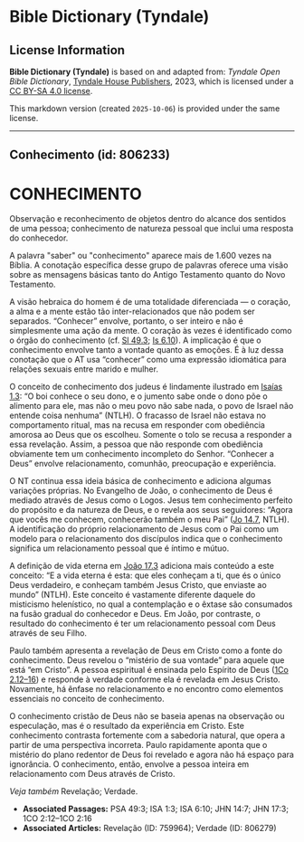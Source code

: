 # Bible Dictionary (Tyndale)

## License Information

**Bible Dictionary (Tyndale)** is based on and adapted from: _Tyndale Open Bible Dictionary_, [Tyndale House Publishers](https://tyndaleopenresources.com/), 2023, which is licensed under a [CC BY-SA 4.0 license](https://creativecommons.org/licenses/by-sa/4.0/legalcode.en).

This markdown version (created `2025-10-06`) is provided under the same license.



--------------------------------

## Conhecimento (id: 806233)

CONHECIMENTO
============

Observação e reconhecimento de objetos dentro do alcance dos sentidos de uma pessoa; conhecimento de natureza pessoal que inclui uma resposta do conhecedor.

A palavra "saber" ou "conhecimento" aparece mais de 1\.600 vezes na Bíblia. A conotação específica desse grupo de palavras oferece uma visão sobre as mensagens básicas tanto do Antigo Testamento quanto do Novo Testamento.

A visão hebraica do homem é de uma totalidade diferenciada — o coração, a alma e a mente estão tão inter\-relacionados que não podem ser separados. “Conhecer” envolve, portanto, o ser inteiro e não é simplesmente uma ação da mente. O coração às vezes é identificado como o órgão do conhecimento (cf. [Sl 49\.3](https://ref.ly/Ps49:3); [Is 6\.10](https://ref.ly/Isa6:10)). A implicação é que o conhecimento envolve tanto a vontade quanto as emoções. É à luz dessa conotação que o AT usa “conhecer” como uma expressão idiomática para relações sexuais entre marido e mulher.

O conceito de conhecimento dos judeus é lindamente ilustrado em [Isaías 1\.3](https://ref.ly/Isa1:3): “O boi conhece o seu dono, e o jumento sabe onde o dono põe o alimento para ele, mas não o meu povo não sabe nada, o povo de Israel não entende coisa nenhuma” (NTLH). O fracasso de Israel não estava no comportamento ritual, mas na recusa em responder com obediência amorosa ao Deus que os escolheu. Somente o tolo se recusa a responder a essa revelação. Assim, a pessoa que não responde com obediência obviamente tem um conhecimento incompleto do Senhor. “Conhecer a Deus” envolve relacionamento, comunhão, preocupação e experiência.

O NT continua essa ideia básica de conhecimento e adiciona algumas variações próprias. No Evangelho de João, o conhecimento de Deus é mediado através de Jesus como o Logos. Jesus tem conhecimento perfeito do propósito e da natureza de Deus, e o revela aos seus seguidores: “Agora que vocês me conhecem, conhecerão também o meu Pai” ([Jo 14\.7](https://ref.ly/John14:7), NTLH). A identificação do próprio relacionamento de Jesus com o Pai como um modelo para o relacionamento dos discípulos indica que o conhecimento significa um relacionamento pessoal que é íntimo e mútuo.

A definição de vida eterna em [João 17\.3](https://ref.ly/John17:3) adiciona mais conteúdo a este conceito: “E a vida eterna é esta: que eles conheçam a ti, que és o único Deus verdadeiro, e conheçam também Jesus Cristo, que enviaste ao mundo” (NTLH). Este conceito é vastamente diferente daquele do misticismo helenístico, no qual a contemplação e o êxtase são consumados na fusão gradual do conhecedor e Deus. Em João, por contraste, o resultado do conhecimento é ter um relacionamento pessoal com Deus através de seu Filho.

Paulo também apresenta a revelação de Deus em Cristo como a fonte do conhecimento. Deus revelou o “mistério de sua vontade” para aquele que está “em Cristo”. A pessoa espiritual é ensinada pelo Espírito de Deus ([1Co 2\.12–16](https://ref.ly/1Cor2:12-1Cor2:16)) e responde à verdade conforme ela é revelada em Jesus Cristo. Novamente, há ênfase no relacionamento e no encontro como elementos essenciais no conceito de conhecimento.

O conhecimento cristão de Deus não se baseia apenas na observação ou especulação, mas é o resultado da experiência em Cristo. Este conhecimento contrasta fortemente com a sabedoria natural, que opera a partir de uma perspectiva incorreta. Paulo rapidamente aponta que o mistério do plano redentor de Deus foi revelado e agora não há espaço para ignorância. O conhecimento, então, envolve a pessoa inteira em relacionamento com Deus através de Cristo.

*Veja também* Revelação; Verdade.

* **Associated Passages:** PSA 49:3; ISA 1:3; ISA 6:10; JHN 14:7; JHN 17:3; 1CO 2:12–1CO 2:16
* **Associated Articles:** Revelação (ID: 759964); Verdade (ID: 806279)

